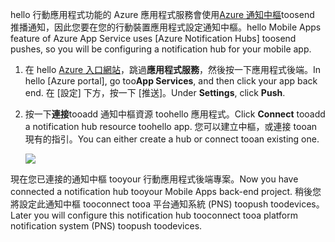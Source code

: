 <span data-ttu-id="53f52-101">hello 行動應用程式功能的 Azure 應用程式服務會使用[Azure 通知中樞]toosend 推播通知，因此您要在您的行動裝置應用程式設定通知中樞。</span><span class="sxs-lookup"><span data-stu-id="53f52-101">hello Mobile Apps feature of Azure App Service uses [Azure Notification Hubs] toosend pushes, so you will be configuring a notification hub for your mobile app.</span></span>

1. <span data-ttu-id="53f52-102">在 hello [Azure 入口網站]，跳過**應用程式服務**，然後按一下應用程式後端。</span><span class="sxs-lookup"><span data-stu-id="53f52-102">In hello [Azure portal], go too**App Services**, and then click your app back end.</span></span> <span data-ttu-id="53f52-103">在 [設定] 下方，按一下 [推送]。</span><span class="sxs-lookup"><span data-stu-id="53f52-103">Under **Settings**, click **Push**.</span></span>
2. <span data-ttu-id="53f52-104">按一下**連接**tooadd 通知中樞資源 toohello 應用程式。</span><span class="sxs-lookup"><span data-stu-id="53f52-104">Click **Connect** tooadd a notification hub resource toohello app.</span></span> <span data-ttu-id="53f52-105">您可以建立中樞，或連接 tooan 現有的指引。</span><span class="sxs-lookup"><span data-stu-id="53f52-105">You can either create a hub or connect tooan existing one.</span></span>

    ![](./media/app-service-mobile-create-notification-hub/configure-hub-flow.png)

<span data-ttu-id="53f52-106">現在您已連接的通知中樞 tooyour 行動應用程式後端專案。</span><span class="sxs-lookup"><span data-stu-id="53f52-106">Now you have connected a notification hub tooyour Mobile Apps back-end project.</span></span> <span data-ttu-id="53f52-107">稍後您將設定此通知中樞 tooconnect tooa 平台通知系統 (PNS) toopush toodevices。</span><span class="sxs-lookup"><span data-stu-id="53f52-107">Later you will configure this notification hub tooconnect tooa platform notification system (PNS) toopush toodevices.</span></span>

[Azure 入口網站]: https://portal.azure.com/
[Azure 通知中樞]: https://azure.microsoft.com/en-us/documentation/articles/notification-hubs-push-notification-overview/
